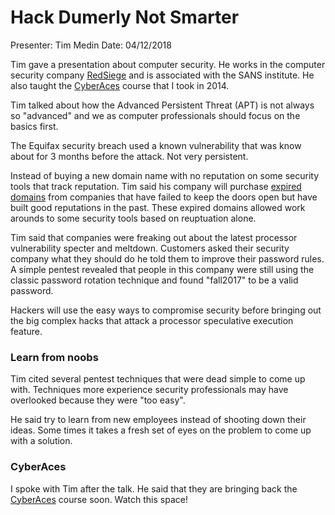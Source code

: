 # Hack Dumerly Not Smarter

Presenter: Tim Medin
Date: 04/12/2018

Tim gave a presentation about computer security. He works in the computer
security company [RedSiege](http://www.redsiege.com) and is associated with
the SANS institute. He also taught the [CyberAces](#cyberaces) course that I
took in 2014.

Tim talked about how the Advanced Persistent Threat (APT) is not always so
"advanced" and we as computer professionals should focus on the basics first.

The Equifax security breach used a known vulnerability that was know about for
3 months before the attack. Not very persistent.

Instead of buying a new domain name with no reputation on some security tools
that track reputation. Tim said his company will purchase
[expired domains](https://www.expireddomains.net/) from companies that have
failed to keep the doors open but have built good reputations in the past.
These expired domains allowed work arounds to some security tools based on
reuptuation alone.

Tim said that companies were freaking out about the latest processor
vulnerability specter and meltdown. Customers asked their security company what
they should do he told them to improve their password rules. A simple pentest
revealed that people in this company were still using the classic password
rotation technique and found "fall2017" to be a valid password.

Hackers will use the easy ways to compromise security before bringing out the
big complex hacks that attack a processor speculative execution feature.

### Learn from noobs

Tim cited several pentest techniques that were dead simple to come up with.
Techniques more experience security professionals may have overlooked because
they were "too easy".

He said try to learn from new employees instead of shooting down their ideas.
Some times it takes a fresh set of eyes on the problem to come up with a
solution.

### CyberAces

I spoke with Tim after the talk. He said that they are bringing back the
[CyberAces](http://cyberaces.org) course soon. Watch this space!
